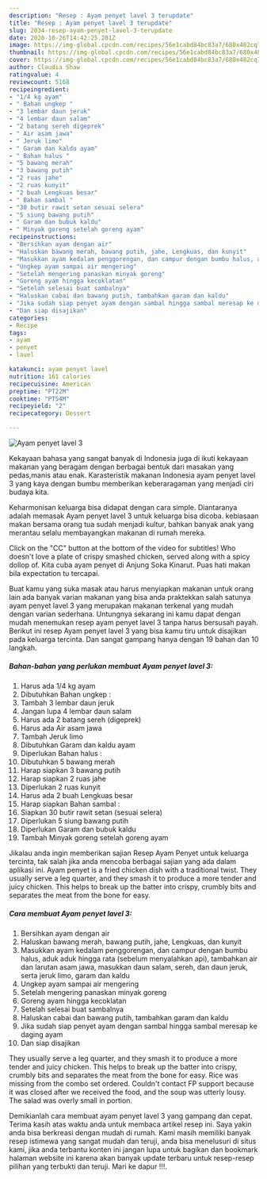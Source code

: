 ```yaml
---
description: "Resep : Ayam penyet lavel 3 terupdate"
title: "Resep : Ayam penyet lavel 3 terupdate"
slug: 2034-resep-ayam-penyet-lavel-3-terupdate
date: 2020-10-26T14:42:25.281Z
image: https://img-global.cpcdn.com/recipes/56e1cabd84bc83a7/680x482cq70/ayam-penyet-lavel-3-foto-resep-utama.jpg
thumbnail: https://img-global.cpcdn.com/recipes/56e1cabd84bc83a7/680x482cq70/ayam-penyet-lavel-3-foto-resep-utama.jpg
cover: https://img-global.cpcdn.com/recipes/56e1cabd84bc83a7/680x482cq70/ayam-penyet-lavel-3-foto-resep-utama.jpg
author: Claudia Shaw
ratingvalue: 4
reviewcount: 5168
recipeingredient:
- "1/4 kg ayam"
- " Bahan ungkep "
- "3 lembar daun jeruk"
- "4 lembar daun salam"
- "2 batang sereh digeprek"
- " Air asam jawa"
- " Jeruk limo"
- " Garam dan kaldu ayam"
- " Bahan halus "
- "5 bawang merah"
- "3 bawang putih"
- "2 ruas jahe"
- "2 ruas kunyit"
- "2 buah Lengkuas besar"
- " Bahan sambal "
- "30 butir rawit setan sesuai selera"
- "5 siung bawang putih"
- " Garam dan bubuk kaldu"
- " Minyak goreng setelah goreng ayam"
recipeinstructions:
- "Bersihkan ayam dengan air"
- "Haluskan bawang merah, bawang putih, jahe, Lengkuas, dan kunyit"
- "Masukkan ayam kedalam penggorengan, dan campur dengan bumbu halus, aduk aduk hingga rata (sebelum menyalahkan api), tambahkan air dan larutan asam jawa, masukkan daun salam, sereh, dan daun jeruk, serta jeruk limo, garam dan kaldu"
- "Ungkep ayam sampai air mengering"
- "Setelah mengering panaskan minyak goreng"
- "Goreng ayam hingga kecoklatan"
- "Setelah selesai buat sambalnya"
- "Haluskan cabai dan bawang putih, tambahkan garam dan kaldu"
- "Jika sudah siap penyet ayam dengan sambal hingga sambal meresap ke daging ayam"
- "Dan siap disajikan"
categories:
- Recipe
tags:
- ayam
- penyet
- lavel

katakunci: ayam penyet lavel 
nutrition: 161 calories
recipecuisine: American
preptime: "PT22M"
cooktime: "PT54M"
recipeyield: "2"
recipecategory: Dessert

---
```



![Ayam penyet lavel 3](https://img-global.cpcdn.com/recipes/56e1cabd84bc83a7/680x482cq70/ayam-penyet-lavel-3-foto-resep-utama.jpg)

Kekayaan bahasa yang sangat banyak di Indonesia juga di ikuti kekayaan makanan yang beragam dengan berbagai bentuk dari masakan yang pedas,manis atau enak. Karasteristik makanan Indonesia ayam penyet lavel 3 yang kaya dengan bumbu memberikan keberaragaman yang menjadi ciri budaya kita.


Keharmonisan keluarga bisa didapat dengan cara simple. Diantaranya adalah memasak Ayam penyet lavel 3 untuk keluarga bisa dicoba. kebiasaan makan bersama orang tua sudah menjadi kultur, bahkan banyak anak yang merantau selalu membayangkan makanan di rumah mereka.

Click on the &#34;CC&#34; button at the bottom of the video for subtitles! Who doesn&#39;t love a plate of crispy smashed chicken, served along with a spicy dollop of. Kita cuba ayam penyet di Anjung Soka Kinarut. Puas hati makan bila expectation tu tercapai.

Buat kamu yang suka masak atau harus menyiapkan makanan untuk orang lain ada banyak varian makanan yang bisa anda praktekkan salah satunya ayam penyet lavel 3 yang merupakan makanan terkenal yang mudah dengan varian sederhana. Untungnya sekarang ini kamu dapat dengan mudah menemukan resep ayam penyet lavel 3 tanpa harus bersusah payah.
Berikut ini resep Ayam penyet lavel 3 yang bisa kamu tiru untuk disajikan pada keluarga tercinta. Dan sangat gampang hanya dengan 19 bahan dan 10 langkah.


<!--inarticleads1-->

##### Bahan-bahan yang perlukan membuat Ayam penyet lavel 3:

1. Harus ada 1/4 kg ayam
1. Dibutuhkan  Bahan ungkep :
1. Tambah 3 lembar daun jeruk
1. Jangan lupa 4 lembar daun salam
1. Harus ada 2 batang sereh (digeprek)
1. Harus ada  Air asam jawa
1. Tambah  Jeruk limo
1. Dibutuhkan  Garam dan kaldu ayam
1. Diperlukan  Bahan halus :
1. Dibutuhkan 5 bawang merah
1. Harap siapkan 3 bawang putih
1. Harap siapkan 2 ruas jahe
1. Diperlukan 2 ruas kunyit
1. Harus ada 2 buah Lengkuas besar
1. Harap siapkan  Bahan sambal :
1. Siapkan 30 butir rawit setan (sesuai selera)
1. Diperlukan 5 siung bawang putih
1. Diperlukan  Garam dan bubuk kaldu
1. Tambah  Minyak goreng setelah goreng ayam


Jikalau anda ingin memberikan sajian Resep Ayam Penyet untuk keluarga tercinta, tak salah jika anda mencoba berbagai sajian yang ada dalam aplikasi ini. Ayam penyet is a fried chicken dish with a traditional twist. They usually serve a leg quarter, and they smash it to produce a more tender and juicy chicken. This helps to break up the batter into crispy, crumbly bits and separates the meat from the bone for easy. 

<!--inarticleads2-->

##### Cara membuat  Ayam penyet lavel 3:

1. Bersihkan ayam dengan air
1. Haluskan bawang merah, bawang putih, jahe, Lengkuas, dan kunyit
1. Masukkan ayam kedalam penggorengan, dan campur dengan bumbu halus, aduk aduk hingga rata (sebelum menyalahkan api), tambahkan air dan larutan asam jawa, masukkan daun salam, sereh, dan daun jeruk, serta jeruk limo, garam dan kaldu
1. Ungkep ayam sampai air mengering
1. Setelah mengering panaskan minyak goreng
1. Goreng ayam hingga kecoklatan
1. Setelah selesai buat sambalnya
1. Haluskan cabai dan bawang putih, tambahkan garam dan kaldu
1. Jika sudah siap penyet ayam dengan sambal hingga sambal meresap ke daging ayam
1. Dan siap disajikan


They usually serve a leg quarter, and they smash it to produce a more tender and juicy chicken. This helps to break up the batter into crispy, crumbly bits and separates the meat from the bone for easy. Rice was missing from the combo set ordered. Couldn&#39;t contact FP support because it was closed after we received the food, and the soup was utterly lousy. The salad was overly small in portion. 

Demikianlah cara membuat ayam penyet lavel 3 yang gampang dan cepat. Terima kasih atas waktu anda untuk membaca artikel resep ini. Saya yakin anda bisa berkreasi dengan mudah di rumah. Kami masih memiliki banyak resep istimewa yang sangat mudah dan teruji, anda bisa menelusuri di situs kami, jika anda terbantu konten ini jangan lupa untuk bagikan dan bookmark halaman website ini karena akan banyak update terbaru untuk resep-resep pilihan yang terbukti dan teruji. Mari ke dapur !!!. 
